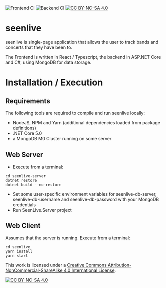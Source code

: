 ![Frontend CI](https://github.com/baci/seenlive/workflows/Node.js%20CI/badge.svg?branch=master) ![Backend CI](https://github.com/baci/seenlive/workflows/.NET-Backend/badge.svg) [![CC BY-NC-SA 4.0][cc-by-nc-sa-shield]][cc-by-nc-sa]

# seenlive
seenlive is single-page application that allows the user to track bands and concerts that they have been to. 

The Frontend is written in React / Typescript, the backend in ASP.NET Core and C#, using MongoDB for data storage.

# Installation / Execution

## Requirements
The following tools are required to compile and run seenlive locally:
* NodeJS, NPM and Yarn (additional dependencies loaded from package definitions)
* .NET Core 5.0
* a MongoDB M0 Cluster running on some server

## Web Server
* Execute from a terminal:
```
cd seenlive-server
dotnet restore
dotnet build --no-restore
```
* Set some user-specific environment variables for seenlive-db-server, seenlive-db-username and seenlive-db-password with your MongoDB credentials
* Run SeenLive.Server project

## Web Client
Assumes that the server is running. Execute from a terminal:
```
cd seenlive
yarn install
yarn start
```


This work is licensed under a
[Creative Commons Attribution-NonCommercial-ShareAlike 4.0 International License][cc-by-nc-sa].

[![CC BY-NC-SA 4.0][cc-by-nc-sa-image]][cc-by-nc-sa]

[cc-by-nc-sa]: http://creativecommons.org/licenses/by-nc-sa/4.0/
[cc-by-nc-sa-image]: https://licensebuttons.net/l/by-nc-sa/4.0/88x31.png
[cc-by-nc-sa-shield]: https://img.shields.io/badge/License-CC%20BY--NC--SA%204.0-lightgrey.svg
